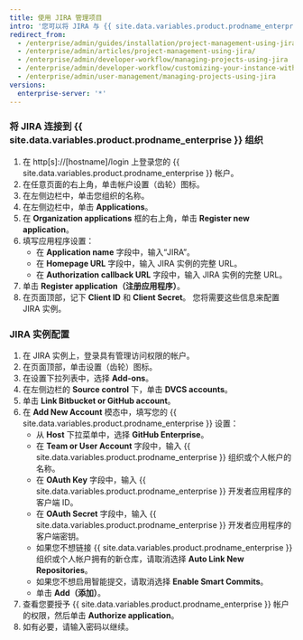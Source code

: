 ```yaml
---
title: 使用 JIRA 管理项目
intro: '您可以将 JIRA 与 {{ site.data.variables.product.prodname_enterprise }} 集成以进行项目管理。'
redirect_from:
  - /enterprise/admin/guides/installation/project-management-using-jira/
  - /enterprise/admin/articles/project-management-using-jira/
  - /enterprise/admin/developer-workflow/managing-projects-using-jira
  - /enterprise/admin/developer-workflow/customizing-your-instance-with-integrations
  - /enterprise/admin/user-management/managing-projects-using-jira
versions:
  enterprise-server: '*'
---
```


### 将 JIRA 连接到 {{ site.data.variables.product.prodname_enterprise }} 组织

1. 在 http[s]://[hostname]/login 上登录您的 {{ site.data.variables.product.prodname_enterprise }} 帐户。
1. 在任意页面的右上角，单击帐户设置（齿轮）图标。
1. 在左侧边栏中，单击您组织的名称。
1. 在左侧边栏中，单击 **Applications**。
1. 在 **Organization applications** 框的右上角，单击 **Register new application**。
1. 填写应用程序设置：
    - 在 **Application name** 字段中，输入“JIRA”。
    - 在 **Homepage URL** 字段中，输入 JIRA 实例的完整 URL。
    - 在 **Authorization callback URL** 字段中，输入 JIRA 实例的完整 URL。
1. 单击 **Register application（注册应用程序）**。
1. 在页面顶部，记下 **Client ID** 和 **Client Secret**。 您将需要这些信息来配置 JIRA 实例。

### JIRA 实例配置

1. 在 JIRA 实例上，登录具有管理访问权限的帐户。
1. 在页面顶部，单击设置（齿轮）图标。
1. 在设置下拉列表中，选择 **Add-ons**。
1. 在左侧边栏的 **Source control** 下，单击 **DVCS accounts**。
1. 单击 **Link Bitbucket or GitHub account**。
1. 在 **Add New Account** 模态中，填写您的 {{ site.data.variables.product.prodname_enterprise }} 设置：
    - 从 **Host** 下拉菜单中，选择 **GitHub Enterprise**。
    - 在 **Team or User Account** 字段中，输入 {{ site.data.variables.product.prodname_enterprise }} 组织或个人帐户的名称。
    - 在 **OAuth Key** 字段中，输入 {{ site.data.variables.product.prodname_enterprise }} 开发者应用程序的客户端 ID。
    - 在 **OAuth Secret** 字段中，输入 {{ site.data.variables.product.prodname_enterprise }} 开发者应用程序的客户端密钥。
    - 如果您不想链接 {{ site.data.variables.product.prodname_enterprise }} 组织或个人帐户拥有的新仓库，请取消选择 **Auto Link New Repositories**。
    - 如果您不想启用智能提交，请取消选择 **Enable Smart Commits**。
    - 单击 **Add（添加）**。
1. 查看您要授予 {{ site.data.variables.product.prodname_enterprise }} 帐户的权限，然后单击 **Authorize application**。
1. 如有必要，请输入密码以继续。
